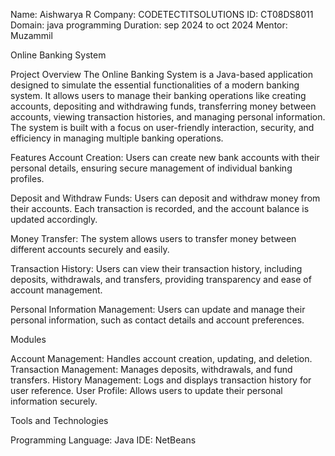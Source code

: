 Name: Aishwarya R
Company: CODETECTITSOLUTIONS
ID: CT08DS8011
Domain: java programming
Duration: sep 2024 to oct 2024
Mentor: Muzammil

Online Banking System

Project Overview
The Online Banking System is a Java-based application designed to simulate the essential functionalities of a modern banking system.
It allows users to manage their banking operations like creating accounts, depositing and withdrawing funds, transferring money between accounts, 
viewing transaction histories, and managing personal information. 
The system is built with a focus on user-friendly interaction, security, and efficiency in managing multiple banking operations.

Features
Account Creation: Users can create new bank accounts with their personal details, ensuring secure management of individual banking profiles.

Deposit and Withdraw Funds: Users can deposit and withdraw money from their accounts. Each transaction is recorded, and the account balance is updated accordingly.

Money Transfer: The system allows users to transfer money between different accounts securely and easily.

Transaction History: Users can view their transaction history, including deposits, withdrawals, and transfers, providing transparency and ease of account management.

Personal Information Management: Users can update and manage their personal information, such as contact details and account preferences.

Modules

Account Management: Handles account creation, updating, and deletion.
Transaction Management: Manages deposits, withdrawals, and fund transfers.
History Management: Logs and displays transaction history for user reference.
User Profile: Allows users to update their personal information securely.

Tools and Technologies

Programming Language: Java
IDE: NetBeans
